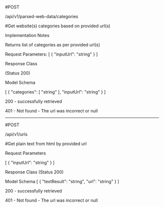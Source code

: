 #POST 

/api/v1/parsed-web-data/categories

#Get website(s) categories based on provided url(s)

Implementation Notes

Returns list of categories as per provided url(s)

Request Parameters:
[
    {
        "inputUrl": "string"
    }
]

Response Class

(Status 200)

Model Schema

[
    {
        "categories": [
        "string"
        ],
        "inputUrl": "string"
    }
]

200 - successfully retrieved

401 - Not found - The url was incorrect or null


--------------------------------------------------
#POST

/api/v1/urls

#Get plain text from html by provided url

Request Parameters

[
    {
        "inputUrl": "string"
    }
]

Response Class (Status 200)

Model Schema
[
    {
        "textResult": "string",
        "url": "string"
    }
]

200 - successfully retrieved

401 - Not found - The url was incorrect or null
